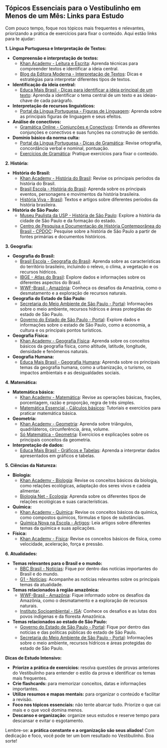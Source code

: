 ## Tópicos Essenciais para o Vestibulinho em Menos de um Mês: Links para Estudo

Com pouco tempo, foque nos tópicos mais frequentes e relevantes, priorizando a prática de exercícios para fixar o conteúdo. Aqui estão links para te ajudar:

**1. Língua Portuguesa e Interpretação de Textos:**

* **Compreensão e interpretação de textos:** 
    * [Khan Academy - Leitura e Escrita](https://pt.khanacademy.org/humanities/literature/reading-literature/reading-strategies/a/reading-strategies): Aprenda técnicas para compreender textos e identificar a ideia central.
    * [Blog da Editora Moderna - Interpretação de Textos](https://blog.moderna.com.br/interpretacao-de-textos-dicas-para-voce-ter-sucesso/): Dicas e estratégias para interpretar diferentes tipos de textos.
* **Identificação da ideia central:** 
    * [Educa Mais Brasil - Dicas para identificar a ideia principal de um texto](https://www.educamaisbrasil.com.br/enem/lingua-portuguesa/interpretacao-de-textos): Aprenda a identificar o tema central de um texto e as ideias-chave de cada parágrafo.
* **Interpretação de recursos linguísticos:** 
    * [Portal da Língua Portuguesa - Figuras de Linguagem](https://www.portaldalinguaportuguesa.org/textos/183-figuras-de-linguagem-defini%C3%A7%C3%B5es-e-exemplos): Aprenda sobre as principais figuras de linguagem e seus efeitos.
* **Análise de conectivos:**
    * [Gramática Online - Conjunções e Conectivos](https://www.gramaticaonline.com.br/conjuncoes-e-conectivos/):  Entenda as diferentes conjunções e conectivos e suas funções na construção de sentido.
* **Domínio básico da norma culta:**
    * [Portal da Língua Portuguesa - Dicas de Gramática](https://www.portaldalinguaportuguesa.org/textos/categoria/gramatica): Revise ortografia, concordância verbal e nominal, pontuação.
    * [Exercícios de Gramática](https://www.todamateria.com.br/exercicios-de-gramatica/): Pratique exercícios para fixar o conteúdo.

**2. História:**

* **História do Brasil:**
    * [Khan Academy - História do Brasil](https://pt.khanacademy.org/humanities/ap-world-history/south-and-southeast-asia/south-america/a/colonial-latin-america):  Revise os principais períodos da história do Brasil.
    * [Brasil Escola - História do Brasil](https://brasilescola.uol.com.br/historiab/):  Aprenda sobre os principais eventos, personagens e movimentos da história brasileira.
    * [História Viva - Brasil](https://www.revistastoriaviva.com.br/):  Textos e artigos sobre diferentes períodos da história brasileira.
* **História de São Paulo:**
    * [Museu Paulista da USP - História de São Paulo](https://www.museudoipiranga.org.br/):  Explore a história da cidade de São Paulo e da formação do estado.
    * [Centro de Pesquisa e Documentação de História Contemporânea do Brasil - CPDOC](https://cpdoc.fgv.br/):  Pesquise sobre a história de São Paulo a partir de fontes primárias e documentos históricos.

**3. Geografia:**

* **Geografia do Brasil:**
    * [Brasil Escola - Geografia do Brasil](https://brasilescola.uol.com.br/geografia/brasil/):  Aprenda sobre as características do território brasileiro, incluindo o relevo, o clima, a vegetação e os recursos hídricos.
    * [IBGE - Atlas do Brasil](https://atlasbrasil.ibge.gov.br/):  Explore dados e informações sobre os diferentes aspectos do Brasil.
    * [WWF-Brasil - Amazônia](https://www.wwf.org.br/natureza/amazonia/):  Conheça os desafios da Amazônia, como o desmatamento e a exploração de recursos naturais.
* **Geografia do Estado de São Paulo:**
    * [Secretaria do Meio Ambiente de São Paulo - Portal](https://www.ambiente.sp.gov.br/):  Informações sobre o meio ambiente, recursos hídricos e áreas protegidas do estado de São Paulo.
    * [Governo do Estado de São Paulo - Portal](https://www.saopaulo.sp.gov.br/):  Explore dados e informações sobre o estado de São Paulo, como a economia, a cultura e os principais pontos turísticos.
* **Geografia Física:**
    * [Khan Academy - Geografia Física](https://pt.khanacademy.org/science/ap-environmental-science/biogeochemical-cycles/earth-systems/a/earth-systems-and-the-geosphere):  Aprenda sobre os conceitos básicos da geografia física, como altitude, latitude, longitude, densidade e fenômenos naturais.
* **Geografia Humana:**
    * [Educa Mais Brasil - Geografia Humana](https://www.educamaisbrasil.com.br/enem/geografia/geografia-humana):  Aprenda sobre os principais temas da geografia humana, como a urbanização, o turismo, os impactos ambientais e as desigualdades sociais.

**4. Matemática:**

* **Matemática básica:**
    * [Khan Academy - Matemática](https://pt.khanacademy.org/math):  Revise as operações básicas, frações, porcentagem, razão e proporção, regra de três simples.
    * [Matemática Essencial - Cálculos básicos](https://www.matematicessencial.com.br/matematica-basica/):  Tutoriais e exercícios para praticar matemática básica.
* **Geometria:** 
    * [Khan Academy - Geometria](https://pt.khanacademy.org/math/geometry):  Aprenda sobre triângulos, quadriláteros, circunferência, área, volume.
    * [Só Matemática - Geometria](https://www.somatematica.com.br/fundam/geom/geom.php):  Exercícios e explicações sobre os principais conceitos da geometria.
* **Interpretação de dados:** 
    * [Educa Mais Brasil - Gráficos e Tabelas](https://www.educamaisbrasil.com.br/enem/matematica/interpretacao-de-dados):  Aprenda a interpretar dados apresentados em gráficos e tabelas.

**5. Ciências da Natureza:**

* **Biologia:**
    * [Khan Academy - Biologia](https://pt.khanacademy.org/science/biology):  Revise os conceitos básicos da biologia, como relações ecológicas, adaptação dos seres vivos e cadeia alimentar.
    * [Biologia Net - Ecologia](https://www.biologianet.com/ecologia/):  Aprenda sobre os diferentes tipos de relações ecológicas e suas características.
* **Química:**
    * [Khan Academy - Química](https://pt.khanacademy.org/science/chemistry):  Revise os conceitos básicos da química, como compostos químicos, fórmulas e tipos de substâncias.
    * [Química Nova na Escola - Artigos](https://qnesc.sbq.org.br/online/):  Leia artigos sobre diferentes temas da química e suas aplicações.
* **Física:**
    * [Khan Academy - Física](https://pt.khanacademy.org/science/physics):  Revise os conceitos básicos de física, como velocidade, aceleração, força e pressão.

**6. Atualidades:**

* **Temas relevantes para o Brasil e o mundo:**
    * [BBC Brasil - Notícias](https://www.bbc.com/portuguese/brasil-50365567):  Fique por dentro das notícias importantes do Brasil e do mundo.
    * [G1 - Notícias](https://g1.globo.com/):  Acompanhe as notícias relevantes sobre os principais temas da atualidade.
* **Temas relacionados à região amazônica:**
    * [WWF-Brasil - Amazônia](https://www.wwf.org.br/natureza/amazonia/):  Fique informado sobre os desafios da Amazônia, como o desmatamento e a exploração de recursos naturais.
    * [Instituto Socioambiental - ISA](https://www.socioambiental.org/):  Conhece os desafios e as lutas dos povos indígenas e da floresta Amazônica.
* **Temas relacionados ao estado de São Paulo:**
    * [Governo do Estado de São Paulo - Portal](https://www.saopaulo.sp.gov.br/):  Fique por dentro das notícias e das políticas públicas do estado de São Paulo.
    * [Secretaria do Meio Ambiente de São Paulo - Portal](https://www.ambiente.sp.gov.br/):  Informações sobre o meio ambiente, recursos hídricos e áreas protegidas do estado de São Paulo.

**Dicas de Estudo Intensivo:**

* **Priorize a prática de exercícios:**  resolva questões de provas anteriores do Vestibulinho para entender o estilo da prova e identificar os temas mais frequentes.
* **Crie flashcards:**  para memorizar conceitos, datas e informações importantes.
* **Utilize resumos e mapas mentais:**  para organizar o conteúdo e facilitar a revisão.
* **Foco nos tópicos essenciais:**  não tente abarcar tudo. Priorize o que cai mais e o que você domina menos.
* **Descanso e organização:**  organize seus estudos e reserve tempo para descansar e evitar o esgotamento. 

Lembre-se: **a prática constante e a organização são seus aliados!**  Com dedicação e foco, você pode ter um bom resultado no Vestibulinho. Boa sorte! 
